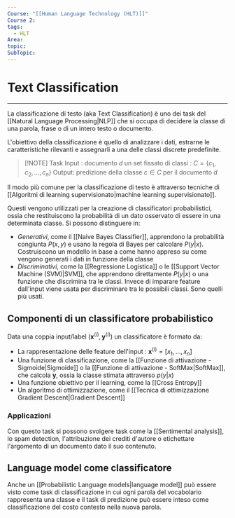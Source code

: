 ```yaml
---
Course: "[[Human Language Technology (HLT)]]"
Course 2: 
tags:
  - HLT
Area: 
topic: 
SubTopic:
---
```

# Text Classification
---
La classificazione di testo (aka Text Classification) è uno dei task del [[Natural Language Processing|NLP]] che si occupa di decidere la classe di una parola, frase o di un intero testo o documento.

L'obiettivo della classificazione è quello di analizzare i dati, estrarne le caratteristiche rilevanti e assegnarli a una delle classi discrete predefinite.


> [!NOTE] Task
> Input :
> 	documento $d$
> 	un set fissato di classi : $C=\{c_1,c_2,\dots, c_n\}$
> Output:
> 	predizione della classe $c \in C$ per il documento $d$


Il modo più comune per la classificazione di testo è attraverso tecniche di [[Algoritmi di learning supervisionato|machine learning supervisionato]]. 

Questi vengono utilizzati per la creazione di classificatori probabilistici, ossia che restituiscono la probabilità di un dato osservato di essere in una determinata classe.
Si possono distinguere in:

- *Generativi*, come il [[Naive Bayes Classifier]], apprendono la probabilità congiunta $P(x, y)$ e usano la regola di Bayes per calcolare $P(y|x)$. Costruiscono un modello in base a come hanno appreso su come vengono generati i dati in funzione della classe
- *Discriminativi*, come la [[Regressione Logistica]] o le [[Support Vector Machine (SVM)|SVM]], che apprendono direttamente $P(y|x)$ o una funzione che discrimina tra le classi. Invece di imparare feature dall'input viene usata per discriminare tra le possibili classi. Sono quelli più usati.



## Componenti di un classificatore probabilistico
Data una coppia input/label $(\mathbf{x}^{(i)},\mathbf{y}^{(i)})$ un classificatore è formato da:
- La rappresentazione delle feature dell'input : $\mathbf{x}^{(i)}=[x_1,\dots,x_n]$
- Una funzione di classificazione, come la [[Funzione di attivazione - Sigmoide|Sigmoide]] o la [[Funzione di attivazione - SoftMax|SoftMax]], che calcola $\mathbf{y}$, ossia la classe stimata attraverso $p(y|x)$
- Una funzione obiettivo per il learning, come la [[Cross Entropy]]
- Un algoritmo di ottimizzazione, come il [[Tecnica di ottimizzazione Gradient Descent|Gradient Descent]]

### Applicazioni
Con questo task si possono svolgere task come la [[Sentimental analysis]], lo spam detection, l'attribuzione dei crediti d'autore o etichettare l'argomento di un documento dato il suo contenuto.

## Language model come classificatore
Anche un [[Probabilistic Language models|language model]] può essere visto come task di classificazione in cui ogni parola del vocabolario rappresenta una classe e il task di predizione può essere inteso come classificazione del costo contesto nella nuova parola.



